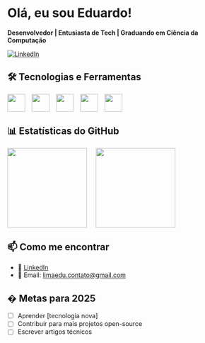 # Olá, eu sou Eduardo! 

**Desenvolvedor | Entusiasta de Tech | Graduando em Ciência da Computação**

[![LinkedIn](https://img.shields.io/badge/LinkedIn-0077B5?style=for-the-badge&logo=linkedin&logoColor=white)](https://www.linkedin.com/in/eduardomoreiralima/)

## 🛠️ Tecnologias e Ferramentas

<div style="display: flex; gap: 15px; flex-wrap: wrap;">
  <img height="40" src="https://cdn.jsdelivr.net/gh/devicons/devicon/icons/python/python-original.svg" />
  <img height="40" src="https://cdn.jsdelivr.net/gh/devicons/devicon/icons/html5/html5-original.svg" />
  <img height="40" src="https://cdn.jsdelivr.net/gh/devicons/devicon/icons/css3/css3-original.svg" />
  <img height="40" src="https://cdn.jsdelivr.net/gh/devicons/devicon/icons/git/git-original.svg" />
  <img height="40" src="https://cdn.jsdelivr.net/gh/devicons/devicon/icons/linux/linux-original.svg" />
</div>

## 📊 Estatísticas do GitHub

<div style="display: flex; gap: 20px;">
  <img height="180em" src="https://github-readme-stats.vercel.app/api?username=Dudxszzz&show_icons=true&theme=dracula&include_all_commits=true&count_private=true" />
  <img height="180em" src="https://github-readme-stats.vercel.app/api/top-langs/?username=Dudxszzz&layout=compact&langs_count=7&theme=dracula" />
</div>

## 📫 Como me encontrar

- 💼 [LinkedIn](https://www.linkedin.com/in/eduardomoreiralima/)
- 📧 Email: limaedu.contato@gmail.com

## � Metas para 2025

- [ ] Aprender [tecnologia nova]
- [ ] Contribuir para mais projetos open-source
- [ ] Escrever artigos técnicos

